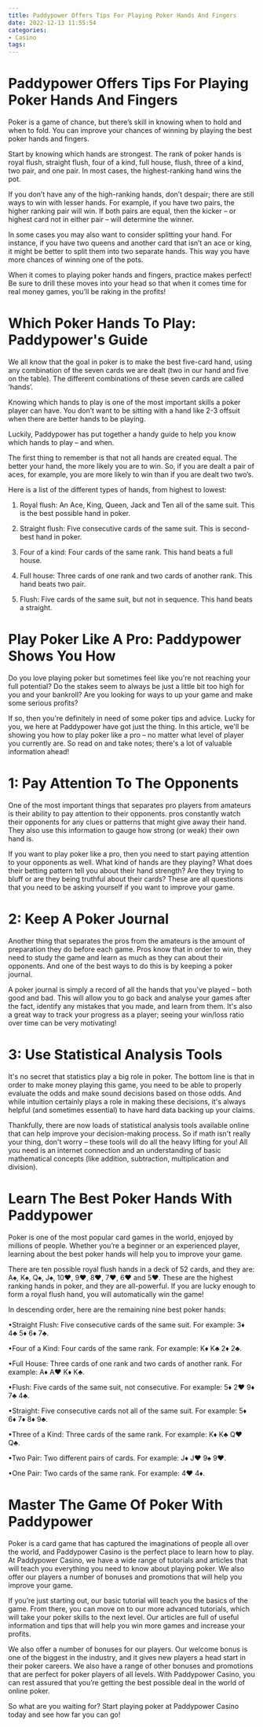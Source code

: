 ```yaml
---
title: Paddypower Offers Tips For Playing Poker Hands And Fingers
date: 2022-12-13 11:55:54
categories:
- Casino
tags:
---
```



#  Paddypower Offers Tips For Playing Poker Hands And Fingers

Poker is a game of chance, but there’s skill in knowing when to hold and when to fold. You can improve your chances of winning by playing the best poker hands and fingers.

Start by knowing which hands are strongest. The rank of poker hands is royal flush, straight flush, four of a kind, full house, flush, three of a kind, two pair, and one pair. In most cases, the highest-ranking hand wins the pot.

If you don’t have any of the high-ranking hands, don’t despair; there are still ways to win with lesser hands. For example, if you have two pairs, the higher ranking pair will win. If both pairs are equal, then the kicker – or highest card not in either pair – will determine the winner.

In some cases you may also want to consider splitting your hand. For instance, if you have two queens and another card that isn’t an ace or king, it might be better to split them into two separate hands. This way you have more chances of winning one of the pots.

When it comes to playing poker hands and fingers, practice makes perfect! Be sure to drill these moves into your head so that when it comes time for real money games, you’ll be raking in the profits!

#  Which Poker Hands To Play: Paddypower's Guide

We all know that the goal in poker is to make the best five-card hand, using any combination of the seven cards we are dealt (two in our hand and five on the table). The different combinations of these seven cards are called ‘hands’.

Knowing which hands to play is one of the most important skills a poker player can have. You don’t want to be sitting with a hand like 2-3 offsuit when there are better hands to be playing.

Luckily, Paddypower has put together a handy guide to help you know which hands to play – and when.

The first thing to remember is that not all hands are created equal. The better your hand, the more likely you are to win. So, if you are dealt a pair of aces, for example, you are more likely to win than if you are dealt two two’s.

Here is a list of the different types of hands, from highest to lowest:

1) Royal flush: An Ace, King, Queen, Jack and Ten all of the same suit. This is the best possible hand in poker.

2) Straight flush: Five consecutive cards of the same suit. This is second-best hand in poker.

3) Four of a kind: Four cards of the same rank. This hand beats a full house.

4) Full house: Three cards of one rank and two cards of another rank. This hand beats two pair.

5) Flush: Five cards of the same suit, but not in sequence. This hand beats a straight.

#  Play Poker Like A Pro: Paddypower Shows You How

Do you love playing poker but sometimes feel like you're not reaching your full potential? Do the stakes seem to always be just a little bit too high for you and your bankroll? Are you looking for ways to up your game and make some serious profits?

If so, then you're definitely in need of some poker tips and advice. Lucky for you, we here at Paddypower have got just the thing. In this article, we'll be showing you how to play poker like a pro – no matter what level of player you currently are. So read on and take notes; there's a lot of valuable information ahead!

# 1: Pay Attention To The Opponents

One of the most important things that separates pro players from amateurs is their ability to pay attention to their opponents. pros constantly watch their opponents for any clues or patterns that might give away their hand. They also use this information to gauge how strong (or weak) their own hand is.

If you want to play poker like a pro, then you need to start paying attention to your opponents as well. What kind of hands are they playing? What does their betting pattern tell you about their hand strength? Are they trying to bluff or are they being truthful about their cards? These are all questions that you need to be asking yourself if you want to improve your game.

# 2: Keep A Poker Journal

Another thing that separates the pros from the amateurs is the amount of preparation they do before each game. Pros know that in order to win, they need to study the game and learn as much as they can about their opponents. And one of the best ways to do this is by keeping a poker journal.

A poker journal is simply a record of all the hands that you've played – both good and bad. This will allow you to go back and analyse your games after the fact, identify any mistakes that you made, and learn from them. It's also a great way to track your progress as a player; seeing your win/loss ratio over time can be very motivating!

# 3: Use Statistical Analysis Tools

It's no secret that statistics play a big role in poker. The bottom line is that in order to make money playing this game, you need to be able to properly evaluate the odds and make sound decisions based on those odds. And while intuition certainly plays a role in making these decisions, it's always helpful (and sometimes essential) to have hard data backing up your claims.

Thankfully, there are now loads of statistical analysis tools available online that can help improve your decision-making process. So if math isn't really your thing, don't worry – these tools will do all the heavy lifting for you! All you need is an internet connection and an understanding of basic mathematical concepts (like addition, subtraction, multiplication and division).

#  Learn The Best Poker Hands With Paddypower

Poker is one of the most popular card games in the world, enjoyed by millions of people. Whether you’re a beginner or an experienced player, learning about the best poker hands will help you to improve your game.

There are ten possible royal flush hands in a deck of 52 cards, and they are: A♠, K♠, Q♠, J♠, 10♥, 9♥, 8♥, 7♥, 6♥ and 5♥. These are the highest ranking hands in poker, and they are all-powerful. If you are lucky enough to form a royal flush hand, you will automatically win the game!

In descending order, here are the remaining nine best poker hands:

•Straight Flush: Five consecutive cards of the same suit. For example: 3♦ 4♣ 5♦ 6♦ 7♣.

•Four of a Kind: Four cards of the same rank. For example: K♦ K♣ 2♦ 2♣.

•Full House: Three cards of one rank and two cards of another rank. For example: A♦ A♥ K♦ K♣.

•Flush: Five cards of the same suit, not consecutive. For example: 5♦ 2♥ 9♦ 7♣ 4♣.

•Straight: Five consecutive cards not all of the same suit. For example: 5♦ 6♦ 7♦ 8♦ 9♣.

•Three of a Kind: Three cards of the same rank. For example: K♦ K♣ Q♥ Q♣.

•Two Pair: Two different pairs of cards. For example: J♦ J♥ 9♠ 9♥.

•One Pair: Two cards of the same rank. For example: 4♥ 4♦.

#  Master The Game Of Poker With Paddypower

Poker is a card game that has captured the imaginations of people all over the world, and Paddypower Casino is the perfect place to learn how to play. At Paddypower Casino, we have a wide range of tutorials and articles that will teach you everything you need to know about playing poker. We also offer our players a number of bonuses and promotions that will help you improve your game.

If you’re just starting out, our basic tutorial will teach you the basics of the game. From there, you can move on to our more advanced tutorials, which will take your poker skills to the next level. Our articles are full of useful information and tips that will help you win more games and increase your profits.

We also offer a number of bonuses for our players. Our welcome bonus is one of the biggest in the industry, and it gives new players a head start in their poker careers. We also have a range of other bonuses and promotions that are perfect for poker players of all levels. With Paddypower Casino, you can rest assured that you’re getting the best possible deal in the world of online poker.

So what are you waiting for? Start playing poker at Paddypower Casino today and see how far you can go!